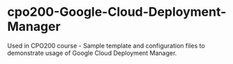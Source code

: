 # cpo200-Google-Cloud-Deployment-Manager
Used in CPO200 course - Sample template and configuration files to demonstrate usage of Google Cloud Deployment Manager.
